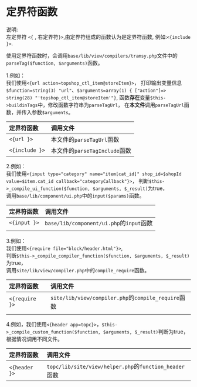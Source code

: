 # 定界符函数

说明:  
左定界符 `<{` , 右定界符`}>`,由定界符组成的函数认为是定界符函数, 例如:`<{include }>`.

使用定界符函数时，会调用`base/lib/view/compilers/tramsy.php`文件中的`parseTag($function, $arguments)`函数。

1.例如：  
我们使用`<{url action=topshop_ctl_item@storeItem}>`， 打印输出变量信息`$function=string(3) "url"`、`$arguments=array(1) { ["action"]=> string(28) "'topshop_ctl_item@storeItem'"}`, 函数**存在**变量`$this->buildinTags`中，修改函数字符串为`parseTagUrl`， 在**本文件**调用`parseTagUrl`函数，并传入参数`$arguments`。

| **定界符函数** | **调用文件** |
| :--- | :--- |
| `<{url }>` | 本文件的`parseTagUrl`函数 |
| `<{include }>` | 本文件的`parseTagInclude`函数 |

2.例如：  
我们使用`<{input type="category" name="item[cat_id]" shop_id=$shopId value=$item.cat_id callback="categoryCallback"}>`， 判断`$this->_compile_ui_function($function, $arguments, $_result)`为true，  
调用`base/lib/component/ui.php`中的`input($params)`函数。

| **定界符函数** | **调用文件** |
| :--- | :--- |
| `<{input }>` | `base/lib/component/ui.php`的`input`函数 |
|  |  |

3.例如：  
我们使用`<{require file="block/header.html"}>`,  
判断`$this->_compile_compiler_function($function, $arguments, $_result)`为true，  
调用`site/lib/view/compiler.php`中的`compile_require`函数。

| **定界符函数** | **调用文件** |
| :--- | :--- |
| `<{require }>` | `site/lib/view/compiler.php`的`compile_require`函数 |
|  |  |

4.例如，我们使用`<{header app=topc}>`，`$this->_compile_custom_function($function, $arguments, $_result)`判断为true，根据情况调用不同文件。

| **定界符函数** | **调用文件** |
| :--- | :--- |
| `<{header }>` | `topc/lib/site/view/helper.php`的`function_header`函数 |



